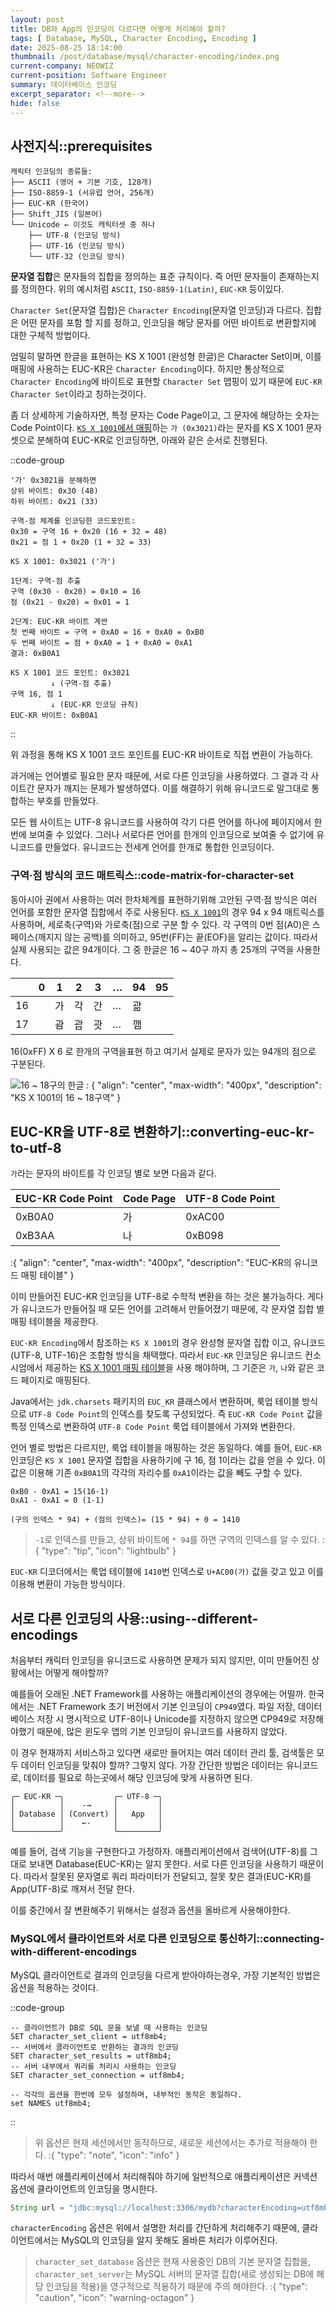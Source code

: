 ```yaml
---
layout: post
title: DB와 App의 인코딩이 다르다면 어떻게 처리해야 할까?
tags: [ Database, MySQL, Character Encoding, Encoding ]
date: 2025-08-25 18:14:00
thumbnail: /post/database/mysql/character-encoding/index.png
current-company: NEOWIZ
current-position: Software Engineer
summary: 데이터베이스 인코딩
excerpt_separator: <!--more-->
hide: false
---
```


<!--more-->

## 사전지식::prerequisites

```
캐릭터 인코딩의 종류들:
├── ASCII (영어 + 기본 기호, 128개)
├── ISO-8859-1 (서유럽 언어, 256개)
├── EUC-KR (한국어)
├── Shift_JIS (일본어)
└── Unicode ← 이것도 캐릭터셋 중 하나
    ├── UTF-8 (인코딩 방식)
    ├── UTF-16 (인코딩 방식)
    └── UTF-32 (인코딩 방식)
```

**문자열 집합**은 문자들의 집합을 정의하는 표준 규칙이다. 즉 어떤 문자들이 존재하는지를 정의한다.
위의 예시처럼 `ASCII`, `ISO-8859-1(Latin)`, `EUC-KR` 등이있다.

`Character Set`(문자열 집합)은 `Character Encoding`(문자열 인코딩)과 다르다.
집합은 어떤 문자를 포함 할 지를 정하고, 인코딩을 해당 문자를 어떤 바이트로 변환할지에 대한 구체적 방법이다.

엄밀히 말하면 한글을 표현하는 KS X 1001 (완성형 한글)은 Character Set이며, 이를 매핑에 사용하는 EUC-KR은 `Character Encoding`이다.
하지만 통상적으로 `Character Encoding`에 바이트로 표현할 `Character Set` 맵핑이 있기 때문에 `EUC-KR Character Set`이라고 칭하는것이다.

좀 더 상세하게 기술하자면, 특정 문자는 Code Page이고, 그 문자에 해당하는 숫자는 Code Point이다.
[`KS X 1001`에서 매핑](https://www.unicode.org/Public/MAPPINGS/OBSOLETE/EASTASIA/KSC/KSX1001.TXT)하는 `가 (0x3021)`라는 문자를 KS X
1001 문자셋으로 분해하여 EUC-KR로 인코딩하면, 아래와 같은 순서로 진행된다.

::code-group

```text::0x3021 분해
'가' 0x3021을 분해하면
상위 바이트: 0x30 (48)
하위 바이트: 0x21 (33)

구역-점 체계를 인코딩한 코드포인트:
0x30 = 구역 16 + 0x20 (16 + 32 = 48)
0x21 = 점 1 + 0x20 (1 + 32 = 33)
```

```text::KS X 1001 -> EUC-KR 직접변환
KS X 1001: 0x3021 ('가')

1단계: 구역-점 추출
구역 (0x30 - 0x20) = 0x10 = 16
점 (0x21 - 0x20) = 0x01 = 1

2단계: EUC-KR 바이트 계싼
첫 번째 바이트 = 구역 + 0xA0 = 16 + 0xA0 = 0xB0
두 번째 바이트 = 점 + 0xA0 = 1 + 0xA0 = 0xA1
결과: 0xB0A1
```

```text::변환 과정 요약
KS X 1001 코드 포인트: 0x3021
         ↓ (구역-점 추출)
구역 16, 점 1
         ↓ (EUC-KR 인코딩 규칙)
EUC-KR 바이트: 0xB0A1
```

::

위 과정을 통해 KS X 1001 코드 포인트를 EUC-KR 바이트로 직접 변환이 가능하다.

과거에는 언어별로 필요한 문자 때문에, 서로 다른 인코딩을 사용하였다.
그 결과 각 사이트간 문자가 깨지는 문제가 발생하였다. 이를 해결하기 위해 유니코드로 말그대로 통합하는 부호를 만들었다.

모든 웹 사이트는 UTF-8 유니코드를 사용하여 각기 다른 언어를 하나에 페이지에서 한번에 보여줄 수 있었다. 그러나 서로다른 언어를 한개의 인코딩으로 보여줄 수 없기에 유니코드를 만들었다.
유니코드는 전세계 언어를 한개로 통합한 인코딩이다.

### 구역·점 방식의 코드 매트릭스::code-matrix-for-character-set

동아시아 권에서 사용하는 여러 한차체계를 표현하기위해 고안된 구역·점 방식은 여러 언어를 포함한 문자열 집합에서 주로 사용된다.
[`KS X 1001`](https://www.koreafont.com/PDF/KSX1001Hangul.pdf)의 경우 94 x 94 매트릭스를 사용하며, 세로축(구역)와 가로축(점)으로 구분 할 수 있다.
각 구역의 0번 점(A0)은 스페이스(깨지지 않는 공백)를 의미하고, 95번(FF)는 끝(EOF)을 알리는 값이다.
따라서 실제 사용되는 값은 94개이다. 그 중 한글은 16 ~ 40구 까지 총 25개의 구역을 사용한다.

|    | 0 | 1 | 2 | 3 | … | 94 | 95 |
|----|---|---|---|---|---|----|----|
| 16 |   | 가 | 각 | 간 | … | 괆  |    |
| 17 |   | 괌 | 괍 | 괏 | … | 깸  |    |

16(0xFF) X 6 로 한개의 구역을표현 하고 여기서 실제로 문자가 있는 94개의 점으로 구분된다.

![16 ~ 18구의 한글](/post/database/mysql/character-encoding/matrix-of-character-set.png)
: { "align": "center", "max-width": "400px", "description": "KS X 1001의 16 ~ 18구역" }

## EUC-KR을 UTF-8로 변환하기::converting-euc-kr-to-utf-8

`가`라는 문자의 바이트를 각 인코딩 별로 보면 다음과 같다.

| EUC-KR Code Point | Code Page | UTF-8 Code Point |
|-------------------|-----------|------------------|
| 0xB0A0            | 가         | 0xAC00           |
| 0xB3AA            | 나         | 0xB098           |

:{ "align": "center", "max-width": "400px", "description": "EUC-KR의 유니코드 매핑 테이블" }

이미 만들어진 EUC-KR 인코딩을 UTF-8로 수학적 변환을 하는 것은 불가능하다.
게다가 유니코드가 만들어질 때 모든 언어를 고려해서 만들어졌기 때문에, 각 문자열 집합 별 매핑 테이블을 제공한다.

`EUC-KR Encoding`에서 참조하는 `KS X 1001`의 경우 완성형 문자열 집합 이고, 유니코드(UTF-8, UTF-16)은 조합형 방식을 채택했다.
따라서 `EUC-KR` 인코딩은 유니코드 컨소시엄에서
제공하는 [KS X 1001 매핑 테이블](https://www.unicode.org/Public/MAPPINGS/OBSOLETE/EASTASIA/KSC/KSX1001.TXT)을 사용 해야하며,
그 기준은 `가`, `나`와 같은 코드 페이지로 매핑된다.

Java에서는 `jdk.charsets` 패키지의 `EUC_KR` 클래스에서 변환하며, 룩업 테이블 방식으로 `UTF-8 Code Point`의 인덱스를 찾도록 구성되었다.
즉 `EUC-KR Code Point` 값을 특정 인덱스로 변환하여 `UTF-8 Code Point` 룩업 테이블에서 가져와 변환한다.

언어 별로 방법은 다르지만, 룩업 테이블을 매핑하는 것은 동일하다.
예를 들어, `EUC-KR` 인코딩은 `KS X 1001` 문자열 집합을 사용하기에 구 16, 점 1이라는 값을 얻을 수 있다.
이 값은 이용해 기존 `0xB0A1`의 각각의 자리수를 `0xA1`이라는 값을 빼도 구할 수 있다.

```text
0xB0 - 0xA1 = 15(16-1)
0xA1 - 0xA1 = 0 (1-1)

(구의 인덱스 * 94) + (점의 인덱스)= (15 * 94) + 0 = 1410
```

> `-1`로 인덱스를 만들고, 상위 바이트에 `* 94`를 하면 구역의 인덱스를 알 수 있다.
:{ "type": "tip", "icon": "lightbulb" }

`EUC-KR` 디코더에서는 룩업 테이블에 `1410`번 인덱스로 `U+AC00(가)` 값을 갖고 있고 이를 이용해 변환이 가능한 방식이다.

## 서로 다른 인코딩의 사용::using--different-encodings

처음부터 캐릭터 인코딩을 유니코드로 사용하면 문제가 되지 않지만, 이미 만들어진 상황에서는 어떻게 해야할까?

예를들어 오래된 .NET Framework를 사용하는 애플리케이션의 경우에는 어떨까. 한국에서는 .NET Framework 초기 버전에서 기본 인코딩이 `CP949`였다.
파일 저장, 데이터베이스 저장 시 명시적으로 UTF-8이나 Unicode를 지정하지 않으면 CP949로 저장해야했기 때문에, 많은 윈도우 앱의 기본 인코딩이 유니코드를 사용하지 않았다.

이 경우 현재까지 서비스하고 있다면 새로만 들어지는 여러 데이터 관리 툴, 검색툴은 모두 데이터 인코딩을 맞춰야 할까?
그렇지 않다. 가장 간단한 방법은 데이터는 유니코드로, 데이터를 필요로 하는곳에서 해당 인코딩에 맞게 사용하면 된다.

```text
╭─ EUC-KR ─╮           ╭─ UTF-8 ─╮
│          │    -→     │         │
│ Database │ (Convert) │   App   │ 
│          │    ←-     │         │
╰──────────╯           ╰─────────╯
```

예를 들어, 검색 기능을 구현한다고 가정하자.
애플리케이션에서 검색어(UTF-8)를 그대로 보내면 Database(EUC-KR)는 알지 못한다. 서로 다른 인코딩을 사용하기 때문이다.
따라서 잘못된 문자열로 쿼리 파라미터가 전달되고, 잘못 찾은 결과(EUC-KR)를 App(UTF-8)로 깨져서 전달 한다.

이를 중간에서 잘 변환해주기 위해서는 설정과 옵션을 올바르게 사용해야한다.

### MySQL에서 클라이언트와 서로 다른 인코딩으로 통신하기::connecting-with-different-encodings

MySQL 클라이언트로 결과의 인코딩을 다르게 받아야하는경우, 가장 기본적인 방법은 옵션을 적용하는 것이다.

::code-group

```sql::인코딩 변환 옵션
-- 클라이언트가 DB로 SQL 문을 보낼 때 사용하는 인코딩
SET character_set_client = utf8mb4;
-- 서버에서 클라이언트로 반환하는 결과의 인코딩
SET character_set_results = utf8mb4;
-- 서버 내부에서 쿼리를 처리시 사용하는 인코딩
SET character_set_connection = utf8mb4;
```

```sql::한번에 사용하는 옵션
-- 각각의 옵션을 한번에 모두 설정하며, 내부적인 동작은 동일하다.
set NAMES utf8mb4;
```

::

> 위 옵션은 현재 세션에서만 동작하므로, 새로운 세션에서는 추가로 적용해야 한다.
:{ "type": "note", "icon": "info" }

따라서 매번 애플리케이션에서 처리해줘야 하기에 일반적으로 애플리케이션은 커넥션 옵션에 클라이언트의 인코딩을 명시한다.

```java
String url = "jdbc:mysql://localhost:3306/mydb?characterEncoding=utf8mb4";
```

`characterEncoding` 옵션은 위에서 설명한 처리를 간단하게 처리해주기 때문에, 클라이언트에서는 MySQL의 인코딩을 알지 못해도 올바른 처리가 이루어진다.

> `character_set_database` 옵션은 현재 사용중인 DB의 기본 문자열 집합을, `character_set_server`는 MySQL 서버의 문자열 집합(새로 생성되는 DB에 해당 인코딩을 적용)을
> 영구적으로 적용하기 때문에 주의 해야한다.
:{ "type": "caution", "icon": "warning-octagon" }
